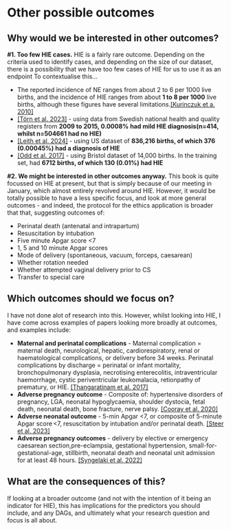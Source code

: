 # Other possible outcomes

## Why would we be interested in other outcomes?

**#1. Too few HIE cases.** HIE is a fairly rare outcome. Depending on the criteria used to identify cases, and depending on the size of our dataset, there is a possibility that we have too few cases of HIE for us to use it as an endpoint To contextualise this...
* The reported incidence of NE ranges from about 2 to 6 per 1000 live births, and the incidence of HIE ranges from about **1 to 8 per 1000** live births, although these figures have several limitations.[[Kurinczuk et a. 2010]](https://doi.org/10.1016/j.earlhumdev.2010.05.010)
* [[Törn et al. 2023]](https://doi.org/10.1111/1471-0528.17533) - using data from Swedish national health and quality registers from **2009 to 2015, 0.0008% had mild HIE diagnosis(n=414, whilst n=504661 had no HIE)**
* [[Leith et al. 2024]](https://doi.org/10.1016/j.annepidem.2023.11.011) - using US dataset of **836,216 births, of which 376 (0.00045%) had a diagnosis of HIE**
* [[Odd et al. 2017]](https://doi.org/10.3233/NPM-16152) - using Bristol dataset of 14,000 births. In the training set, had **6712 births, of which 130 (0.01%) had HIE**

**#2. We might be interested in other outcomes anyway.** This book is quite focussed on HIE at present, but that is simply because of our meeting in January, which almost entirely revolved around HIE. However, it would be totally possible to have a less specific focus, and look at more general outcomes - and indeed, the protocol for the ethics application is broader that that, suggesting outcomes of:
* Perinatal death (antenatal and intrapartum)
* Resuscitation by intubation
* Five minute Apgar score <7
* 1, 5 and 10 minute Apgar scores
* Mode of delivery (spontaneous, vacuum, forceps, caesarean)
* Whether rotation needed
* Whether attempted vaginal delivery prior to CS
* Transfer to special care

## Which outcomes should we focus on?

I have not done alot of research into this. However, whilst looking into HIE, I have come across examples of papers looking more broadly at outcomes, and examples include:
* **Maternal and perinatal complications** - Maternal complication = maternal death, neurological, hepatic, cardiorespiratory, renal or haematological complications, or delivery before 34 weeks. Perinatal complications by discharge = perinatal or infant mortality, bronchopulmonary dysplasia, necrotising enterecolitis, intraventricular haemorrhage, cystic periventricular leukomalacia, retionpathy of prematury, or HIE. [[Thangaratinam et al. 2017]](https://doi.org/10.1186/s12916-017-0827-3)
* **Adverse pregnancy outcome** - Composite of: hypertensive disorders of pregnancy, LGA, neonatal hypoglycaemia, shoulder dystocia, fetal death, neonatal death, bone fracture, nerve palsy. [[Cooray et al. 2020]](http://dx.doi.org/10.1136/bmjopen-2020-038845)
* **Adverse neonatal outcome** - 5-min Apgar <7, or composite of 5-minute Apgar score <7, resuscitation by intubation and/or perinatal death. [[Steer et al. 2023]](https://doi.org/10.1111/1471-0528.17531)
* **Adverse pregnancy outcomes** - delivery by elective or emergency caesarean section,pre-eclampsia, gestational hypertension, small-for-gestational-age, stillbirth, neonatal death and neonatal unit admission for at least 48 hours. [[Syngelaki et al. 2022]](https://doi.org/10.1002/uog.26036)

## What are the consequences of this?

If looking at a broader outcome (and not with the intention of it being an indicator for HIE), this has implications for the predictors you should include, and any DAGs, and ultimately what your research question and focus is all about.